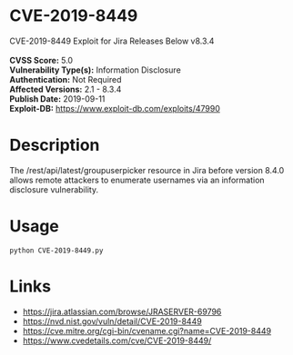 # CVE-2019-8449
CVE-2019-8449 Exploit for Jira Releases Below v8.3.4
<br><br>
<b>CVSS Score:</b> 5.0
<br>
<b>Vulnerability Type(s):</b> Information Disclosure
<br>
<b>Authentication:</b> Not Required
<br>
<b>Affected Versions:</b>  2.1 - 8.3.4
<br>
<b>Publish Date:</b> 2019-09-11
<br>
<b>Exploit-DB:</b> https://www.exploit-db.com/exploits/47990

# Description
The /rest/api/latest/groupuserpicker resource in Jira before version 8.4.0 allows remote attackers to enumerate usernames via an information disclosure vulnerability.

# Usage
    python CVE-2019-8449.py

# Links
* https://jira.atlassian.com/browse/JRASERVER-69796
* https://nvd.nist.gov/vuln/detail/CVE-2019-8449
* https://cve.mitre.org/cgi-bin/cvename.cgi?name=CVE-2019-8449
* https://www.cvedetails.com/cve/CVE-2019-8449/
